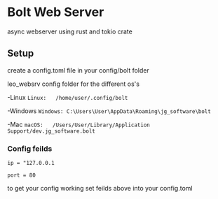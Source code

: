 #          Bolt Web Server


async webserver using rust and tokio crate

## Setup

create a config.toml file in your config/bolt folder

leo_websrv config folder for the different os's

-Linux
`Linux:   /home/user/.config/bolt`

-Windows
`Windows: C:\Users\User\AppData\Roaming\jg_software\bolt`

-Mac
`macOS:   /Users/User/Library/Application Support/dev.jg_software.bolt`

### Config feilds
  `ip = "127.0.0.1`
  
  
  `port = 80`

to get your config working set feilds above into your config.toml 

